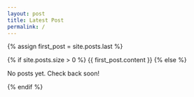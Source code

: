 ```yaml
---
layout: post
title: Latest Post
permalink: /
---
```


{% assign first_post = site.posts.last %}
<div class="home">
  {% if site.posts.size > 0 %}
    {{ first_post.content }}
  {% else %}
    <p>No posts yet. Check back soon!</p>
  {% endif %}
</div>
